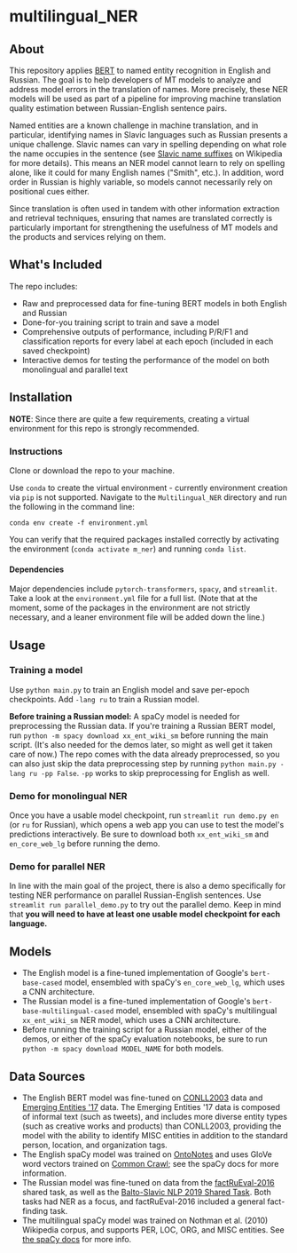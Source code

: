# multilingual_NER

## About

This repository applies [BERT](https://github.com/google-research/bert) to named entity recognition in English and Russian. The goal is to help developers of MT models to analyze and address model errors in the translation of names. More precisely, these NER models will be used as part of a pipeline for improving machine translation quality estimation between Russian-English sentence pairs.

Named entities are a known challenge in machine translation, and in particular, identifying names in Slavic languages such as Russian presents a unique challenge. Slavic names can vary in spelling depending on what role the name occupies in the sentence (see [Slavic name suffixes](https://en.wikipedia.org/wiki/Slavic_name_suffixes) on Wikipedia for more details). This means an NER model cannot learn to rely on spelling alone, like it could for many English names ("Smith", etc.). In addition, word order in Russian is highly variable, so models cannot necessarily rely on positional cues either.

Since translation is often used in tandem with other information extraction and retrieval techniques, ensuring that names are translated correctly is particularly important for strengthening the usefulness of MT models and the products and services relying on them.

## What's Included

The repo includes:

* Raw and preprocessed data for fine-tuning BERT models in both English and Russian
* Done-for-you training script to train and save a model
* Comprehensive outputs of performance, including P/R/F1 and classification reports for every label at each epoch (included in each saved checkpoint)
* Interactive demos for testing the performance of the model on both monolingual and parallel text

## Installation

**NOTE**: Since there are quite a few requirements, creating a virtual environment for this repo is strongly recommended.

### Instructions

Clone or download the repo to your machine.

Use `conda` to create the virtual environment - currently environment creation via `pip` is not supported. Navigate to the `Multilingual_NER` directory and run the following in the command line:

`conda env create -f environment.yml`

You can verify that the required packages installed correctly by activating the environment (`conda activate m_ner`) and running `conda list`.

#### Dependencies

Major dependencies include `pytorch-transformers`, `spacy`, and `streamlit`. Take a look at the `environment.yml` file for a full list. (Note that at the moment, some of the packages in the environment are not strictly necessary, and a leaner environment file will be added down the line.)

## Usage

### Training a model

Use `python main.py` to train an English model and save per-epoch checkpoints. Add `-lang ru` to train a Russian model.

**Before training a Russian model:** A spaCy model is needed for preprocessing the Russian data. If you're training a Russian BERT model, run `python -m spacy download xx_ent_wiki_sm` before running the main script. (It's also needed for the demos later, so might as well get it taken care of now.) The repo comes with the data already preprocessed, so you can also just skip the data preprocessing step by running `python main.py -lang ru -pp False`. `-pp` works to skip preprocessing for English as well.

### Demo for monolingual NER

Once you have a usable model checkpoint, run `streamlit run demo.py en` (or `ru` for Russian), which opens a web app you can use to test the model's predictions interactively. Be sure to download both `xx_ent_wiki_sm` and `en_core_web_lg` before running the demo.

### Demo for parallel NER

In line with the main goal of the project, there is also a demo specifically for testing NER performance on parallel Russian-English sentences. Use `streamlit run parallel_demo.py` to try out the parallel demo. Keep in mind that **you will need to have at least one usable model checkpoint for each language.**

## Models

* The English model is a fine-tuned implementation of Google's `bert-base-cased` model, ensembled with spaCy's `en_core_web_lg`, which uses a CNN architecture.
* The Russian model is a fine-tuned implementation of Google's `bert-base-multilingual-cased` model, ensembled with spaCy's multilingual `xx_ent_wiki_sm` NER model, which uses a CNN architecture.
* Before running the training script for a Russian model, either of the demos, or either of the spaCy evaluation notebooks, be sure to run `python -m spacy download MODEL_NAME` for both models.

## Data Sources

* The English BERT model was fine-tuned on [CONLL2003](http://aclweb.org/anthology/W03-0419) data and [Emerging Entities '17](https://noisy-text.github.io/2017/emerging-rare-entities.html) data. The Emerging Entities '17 data is composed of informal text (such as tweets), and includes more diverse entity types (such as creative works and products) than CONLL2003, providing the model with the ability to identify MISC entities in addition to the standard person, location, and organization tags.
* The English spaCy model was trained on [OntoNotes](https://catalog.ldc.upenn.edu/LDC2013T19) and uses GloVe word vectors trained on [Common Crawl](https://commoncrawl.org/); see the spaCy docs for more information.
* The Russian model was fine-tuned on data from the [factRuEval-2016](https://github.com/dialogue-evaluation/factRuEval-2016/) shared task, as well as the [Balto-Slavic NLP 2019 Shared Task](http://bsnlp.cs.helsinki.fi/shared_task.html). Both tasks had NER as a focus, and factRuEval-2016 included a general fact-finding task.
* The multilingual spaCy model was trained on Nothman et al. (2010) Wikipedia corpus, and supports PER, LOC, ORG, and MISC entities. See [the spaCy docs](https://spacy.io/models/xx) for more info.
